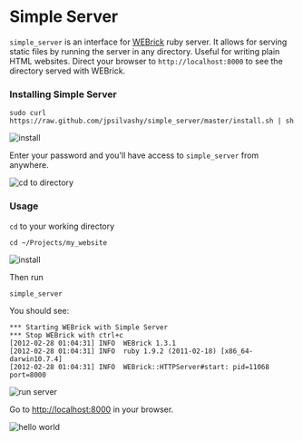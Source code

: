 # Simple Server

`simple_server` is an interface for [WEBrick](http://www.ruby-doc.org/stdlib-1.9.3/libdoc/webrick/rdoc/index.html) ruby server. It allows for serving static files by running the server in any directory. Useful for writing plain HTML websites. Direct your browser to `http://localhost:8000` to see the directory served with WEBrick.

### Installing Simple Server

    sudo curl https://raw.github.com/jpsilvashy/simple_server/master/install.sh | sh

![install](https://img.skitch.com/20120228-ebhtbsmxkn48fcm94bu2p7am2u.jpg "Installing")

Enter your password and you'll have access to `simple_server` from anywhere.

![cd to directory](https://dl-web.dropbox.com/get/simple_server/cd_to_directory.jpg?w=248c6e1c "cd to directory")

### Usage

`cd` to your working directory

    cd ~/Projects/my_website

![install](https://dl-web.dropbox.com/get/simple_server/installing.jpg "Installing")

Then run

    simple_server

You should see:

    *** Starting WEBrick with Simple Server
    *** Stop WEBrick with ctrl+c
    [2012-02-28 01:04:31] INFO  WEBrick 1.3.1
    [2012-02-28 01:04:31] INFO  ruby 1.9.2 (2011-02-18) [x86_64-darwin10.7.4]
    [2012-02-28 01:04:31] INFO  WEBrick::HTTPServer#start: pid=11068 port=8000

![run server](https://dl-web.dropbox.com/get/simple_server/running_server.jpg?w=419e3ad3 "Run server")

Go to [http://localhost:8000](http://localhost:8000) in your browser.

![hello world](https://dl-web.dropbox.com/get/simple_server/hello_world.jpg?w=f4f5ec17 "Hello World")
